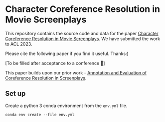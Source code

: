 # Character Coreference Resolution in Movie Screenplays

This repository contains the source code and data for the paper [Character Coreference Resolution in Movie Screenplays](https://www.overleaf.com/read/skdkjymdqswk).
We have submitted the work to ACL 2023.

Please cite the following paper if you find it useful. Thanks:)

[To be filled after acceptance to a conference :pray:]

This paper builds upon our prior work - [Annotation and Evaluation of Coreference Resolution in Screenplays](https://aclanthology.org/2021.findings-acl.176/).

## Set up

Create a python 3 conda environment from the `env.yml` file.

```
conda env create --file env.yml
```

